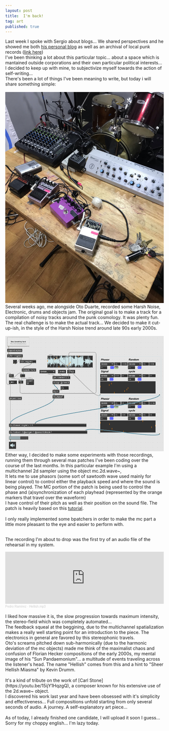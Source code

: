 ```yaml
---
layout: post
title:  I'm back!
tag: art
published: true 
---
```


Last week I spoke with Sergio about blogs... We shared perspectives and he showed me both [his personal blog](https://drumsoverbogota.com/) as well as an archival of local punk records ([link here](https://elmuladar.com/))
<br>
I've been thinking a lot about this particular topic... about a space which is mantained outside corporations and their own particular political interests...
<br>
I decided to keep up with mine, to subjectivize myself towards the action of self-writing... 
<br>
There's been a lot of things I've been meaning to write, but today i will share something simple:
<br>
<br>
![day](/images/noisoto_1.jpeg)
<br>
Several weeks ago, me alongside Oto Duarte, recorded some Harsh Noise, Electronic, drums and objects jam. The original goal is to make a track for a compilation of noisy tracks around the punk cosmology.
It was plenty fun. The real challenge is to make the actual track... We decided to make it cut-up-ish, in the style of the Harsh Noise trend around late 90s early 2000s.
<br>
<br>
![apc_max_1.gif](/images/apc_max_1.gif)
Either way, I decided to make some experiments with those recordings, running them through several max patches I've been coding over the course of the last months. In this particular example I'm using a multichannel 2d sampler using the object mc.2d.wave~, 
<br>
It lets me to use phasors (some sort of sawtooth wave used mainly for linear control) to control either the playback speed and where the sound is being played. The MC portion of the patch is being used to control the phase and (a)synchronization of each playhead (represented by the orange markers that travel over the waveform)
<br>
I have control of their pitch as well as their position on the sound file.
The patch is heavily based on this [tutorial](https://youtu.be/0dAQ524sXsU).
<br>
<br>
I only really implemented some bpatchers in order to make the mc part a little more pleasant to the eye and easier to perform with.
<br>
<br>

The recording I'm about to drop was the first try of an audio file of the rehearsal in my system. 

<iframe width="100%" height="166" scrolling="no" frameborder="no" allow="autoplay" src="https://w.soundcloud.com/player/?url=https%3A//api.soundcloud.com/tracks/982952143%3Fsecret_token%3Ds-FZzAhJdtmRY&color=%23ff5500&auto_play=false&hide_related=false&show_comments=true&show_user=true&show_reposts=false&show_teaser=true"></iframe><div style="font-size: 10px; color: #cccccc;line-break: anywhere;word-break: normal;overflow: hidden;white-space: nowrap;text-overflow: ellipsis; font-family: Interstate,Lucida Grande,Lucida Sans Unicode,Lucida Sans,Garuda,Verdana,Tahoma,sans-serif;font-weight: 100;"><a href="https://soundcloud.com/pedro-ram-rez" title="Pedro Ramírez" target="_blank" style="color: #cccccc; text-decoration: none;">Pedro Ramírez</a> · <a href="https://soundcloud.com/pedro-ram-rez/hellishmp3/s-FZzAhJdtmRY" title="Hellish.mp3" target="_blank" style="color: #cccccc; text-decoration: none;">Hellish.mp3</a></div>
<br>
I liked how massive it is, the slow progression towards maximum intensity, the stereo-field which was completely automated...
<br>
The feedback squeal at the beggining, due to the multichannel spatialization makes a really well starting point for an introduction to the piece. The electronics in general are favored by this stereophonic travels.
<br>
Oto's screams pitched down sub-harmonically (due to the harmonic deviation of the mc objects) made me think of the maximalist chaos and confusion of Florian Hecker compositions of the early 2000s, my mental image of his "Sun Pandaemonium"... a multitude of events traveling across the listener's head. The name "Hellish" comes from this and a hint to "Sheer Hellish Miasma" by Kevin Drumm.
<br>
<br>
It's a kind of tribute on the work of [Carl Stone](https://youtu.be/15ijY1HqzgQ), a composer known for his extensive use of the 2d.wave~ object. 
<br>
I discovered his work last year and have been obsessed with it's simplicity and effectiveness... Full compositions unfold starting from only several seconds of audio. A journey. A self-explanatory art piece... 
<br>

<br>
As of today, I already finished one candidate, I will upload it soon I guess... 
<br>
Sorry for my choppy english... I'm lazy today.
